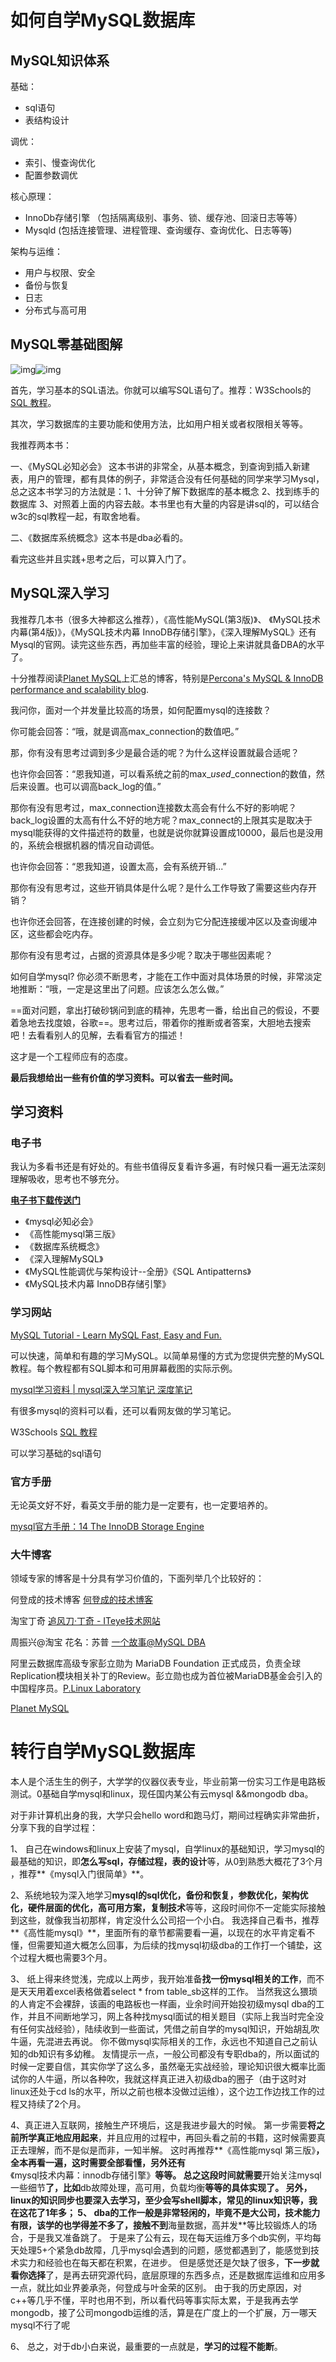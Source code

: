 # 如何自学MySQL数据库

## MySQL知识体系

基础：

- sql语句
- 表结构设计

调优：

- 索引、慢查询优化
- 配置参数调优

核心原理：

- InnoDb存储引擎 （包括隔离级别、事务、锁、缓存池、回滚日志等等）
- Mysqld  (包括连接管理、进程管理、查询缓存、查询优化、日志等等)

架构与运维：

- 用户与权限、安全
- 备份与恢复
- 日志
- 分布式与高可用

## MySQL零基础图解

![img](https://pic4.zhimg.com/50/v2-ecc2da407e2e2f7c022593a41697971e_hd.jpg)![img](https://pic4.zhimg.com/80/v2-ecc2da407e2e2f7c022593a41697971e_hd.jpg)

首先，学习基本的SQL语法。你就可以编写SQL语句了。推荐：W3Schools的 [SQL 教程](https://link.zhihu.com/?target=http%3A//www.w3school.com.cn/sql/)。

其次，学习数据库的主要功能和使用方法，比如用户相关或者权限相关等等。

我推荐两本书：

一、《MySQL必知必会》 这本书讲的非常全，从基本概念，到查询到插入新建表，用户的管理，都有具体的例子，非常适合没有任何基础的同学来学习Mysql，总之这本书学习的方法就是：1、十分钟了解下数据库的基本概念 2、找到练手的数据库 3、对照着上面的内容去敲。本书里也有大量的内容是讲sql的，可以结合w3c的sql教程一起，有取舍地看。

二、《数据库系统概念》这本书是dba必看的。

看完这些并且实践+思考之后，可以算入门了。

## MySQL深入学习

我推荐几本书（很多大神都这么推荐），《高性能MySQL(第3版)》、 《MySQL技术内幕(第4版)》，《MySQL技术内幕 InnoDB存储引擎》，《深入理解MySQL》还有Mysql的官网。读完这些东西，再加些丰富的经验，理论上来讲就具备DBA的水平了。

十分推荐阅读[Planet MySQL](https://link.zhihu.com/?target=http%3A//planet.mysql.com/)上汇总的博客，特别是[Percona's MySQL & InnoDB performance and scalability blog](https://link.zhihu.com/?target=http%3A//www.percona.com/blog/).

我问你，面对一个并发量比较高的场景，如何配置mysql的连接数？

你可能会回答：“哦，就是调高max_connection的数值吧。”

那，你有没有思考过调到多少是最合适的呢？为什么这样设置就最合适呢？

也许你会回答：“恩我知道，可以看系统之前的max_*used*_connection的数值，然后来设置。也可以调高back_log的值。”

那你有没有思考过，max_connection连接数太高会有什么不好的影响呢？back_log设置的太高有什么不好的地方呢？max_connect的上限其实是取决于mysql能获得的文件描述符的数量，也就是说你就算设置成10000，最后也是没用的，系统会根据机器的情况自动调低。

也许你会回答：“恩我知道，设置太高，会有系统开销...”

那你有没有思考过，这些开销具体是什么呢？是什么工作导致了需要这些内存开销？

也许你还会回答，在连接创建的时候，会立刻为它分配连接缓冲区以及查询缓冲区，这些都会吃内存。

那你有没有思考过，占据的资源具体是多少呢？取决于哪些因素呢？



如何自学mysql? 你必须不断思考，才能在工作中面对具体场景的时候，非常淡定地推断：“哦，一定是这里出了问题。应该怎么怎么做。”

==面对问题，拿出打破砂锅问到底的精神，先思考一番，给出自己的假设，不要着急地去找度娘，谷歌==。思考过后，带着你的推断或者答案，大胆地去搜索吧！去看看别人的见解，去看看官方的描述！

这才是一个工程师应有的态度。

**最后我想给出一些有价值的学习资料。可以省去一些时间。**

## 学习资料

### 电子书

我认为多看书还是有好处的。有些书值得反复看许多遍，有时候只看一遍无法深刻理解吸收，思考也不够充分。

**[电子书下载传送门](https://link.zhihu.com/?target=http%3A//www.notedeep.com/note/38/page/282)**

- 《mysql必知必会》
- 《高性能mysql第三版》
- 《数据库系统概念》
- 《深入理解MySQL》
- 《MySQL性能调优与架构设计--全册》《SQL Antipatterns》
- 《MySQL技术内幕  InnoDB存储引擎》

### 学习网站

[MySQL Tutorial - Learn MySQL Fast, Easy and Fun.](https://link.zhihu.com/?target=http%3A//www.mysqltutorial.org/)

可以快速，简单和有趣的学习MySQL。以简单易懂的方式为您提供完整的MySQL教程。每个教程都有SQL脚本和可用屏幕截图的实际示例。

[mysql学习资料 | mysql深入学习笔记 深度笔记](https://link.zhihu.com/?target=http%3A//www.notedeep.com/note/38/page/282)

有很多mysql的资料可以看，还可以看网友做的学习笔记。

W3Schools [SQL 教程](https://link.zhihu.com/?target=http%3A//www.w3school.com.cn/sql/)

可以学习基础的sql语句

### 官方手册

无论英文好不好，看英文手册的能力是一定要有，也一定要培养的。

[mysql官方手册：14 The InnoDB Storage Engine](https://link.zhihu.com/?target=https%3A//dev.mysql.com/doc/refman/5.6/en/innodb-storage-engine.html)

### 大牛博客

领域专家的博客是十分具有学习价值的，下面列举几个比较好的：

何登成的技术博客 [何登成的技术博客](https://link.zhihu.com/?target=http%3A//hedengcheng.com/)

淘宝丁奇 [追风刀·丁奇 - ITeye技术网站](https://link.zhihu.com/?target=http%3A//dinglin.iteye.com/)

周振兴@淘宝 花名：苏普 [一个故事@MySQL DBA](https://link.zhihu.com/?target=http%3A//www.orczhou.com/)

阿里云数据库高级专家彭立勋为 MariaDB Foundation 正式成员，负责全球Replication模块相关补丁的Review。彭立勋也成为首位被MariaDB基金会引入的中国程序员。[P.Linux Laboratory](https://link.zhihu.com/?target=http%3A//www.penglixun.com/)

[Planet MySQL](https://link.zhihu.com/?target=https%3A//planet.mysql.com/)



# 转行自学MySQL数据库

本人是个活生生的例子，大学学的仪器仪表专业，毕业前第一份实习工作是电路板测试。0基础自学mysql和linux，现任国内某公有云mysql &&mongodb  dba。

对于非计算机出身的我，大学只会hello word和跑马灯，期间过程确实非常曲折，分享下我的自学过程：

1、 自己在windows和linux上安装了mysql，自学linux的基础知识，学习mysql的最基础的知识，即**怎么写sql，存储过程，表的设计**等，从0到熟悉大概花了3个月 ，推荐**《mysql入门很简单》**。

2、系统地较为深入地学习**mysql的sql优化，备份和恢复，参数优化，架构优化，硬件层面的优化，高可用方案，复制技术**等等，这段时间你不一定能实际接触到这些，就像我当初那样，肯定没什么公司招一个小白。
我选择自己看书，推荐**《高性能mysql》**，里面所有的章节都需要看一遍，以现在的水平肯定看不懂，但需要知道大概怎么回事，为后续的找mysql初级dba的工作打一个铺垫，这个过程大概也需要3个月。

3、 纸上得来终觉浅，完成以上两步，我开始准备**找一份mysql相关的工作**，而不是天天用着excel表格做着select * from table_sb这样的工作。
当然我这么猥琐的人肯定不会裸辞，该画的电路板也一样画，业余时间开始投初级mysql dba的工作，并且不间断地学习，网上各种找mysql面试的相关题目（实际上我当时完全没有任何实战经验），陆续收到一些面试，凭借之前自学的mysql知识，开始胡乱吹牛逼，先混进去再说。
你不做mysql实际相关的工作，永远也不知道自己之前认知的db知识有多幼稚。
友情提示一点，一般公司都没有专职dba的，所以面试的时候一定要自信，其实你学了这么多，虽然毫无实战经验，理论知识很大概率比面试你的人牛逼，所以各种吹，我就这样真正进入初级dba的圈子（由于这时对linux还处于cd ls的水平，所以之前也根本没做过运维），这个边工作边找工作的过程又持续了2个月。

4、真正进入互联网，接触生产环境后，这是我进步最大的时候。
第一步需要**将之前所学真正地应用起来**，并且应用的过程中，再回头看之前的书籍，这时候需要真正去理解，而不是似是而非，一知半解。
这时再推荐**《高性能mysql 第三版》**，全本再看一遍，这时需要全部看懂，另外还有**《mysql技术内幕：innodb存储引擎》**等等。
总之这段时间就需要**开始关注mysql一些细节**了，比如**db故障处理，高可用，负载均衡**等等的具体实现了。
另外，**linux的知识同步也要深入去学习**，至少会写shell脚本，常见的linux知识等，我在这花了1年多；
5、  dba的工作一般是非常轻闲的，毕竟不是大公司，技术能力有限，该学的也学得差不多了，接触不到**海量数据，高并发**等比较锻炼人的场合，于是我又准备跳了。
于是来了公有云，现在每天运维万多个db实例，平均每天处理5+个紧急db故障，几乎mysql会遇到的问题，感觉都遇到了，能感觉到技术实力和经验也在每天都在积累，在进步。
但是感觉还是欠缺了很多，**下一步就看你选择**了，是再去研究源代码，底层原理的东西多点，还是数据库运维和应用多一点，就比如业界姜承尧，何登成与叶金荣的区别。
由于我的历史原因，对c++等几乎不懂，平时也用不到，所以看代码等事实际太累，于是我再去学mongodb，接了公司mongodb运维的活，算是在广度上的一个扩展，万一哪天mysql不行了呢

6、 总之，对于db小白来说，最重要的一点就是，**学习的过程不能断**。